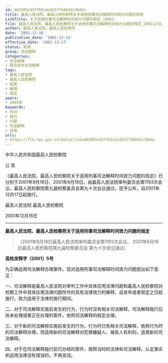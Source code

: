 ```yaml
---
id: 402881e45ffb5c4c015ffb8b92c3044c
title: 最高人民法院、最高人民检察院关于适用刑事司法解释时间效力问题的规定
LinkTitle: 关于适用刑事司法解释时间效力问题的规定（2001）
file: 最高人民法院、最高人民检察院关于适用刑事司法解释时间效力问题的规定_20011216_402881e45ffb5c4c015ffb8b92c3044c.docx
author: 最高人民法院、最高人民检察院
date: '2001-12-16'
publication_date: '2001-12-16'
effective_date: '2001-12-17'
status: 有效
group: 司法解释
categories:
- 司法解释
- 联合发布司法解释
tags:
- 最高人民法院
- 最高人民检察院
- 有效
- 解释
- 规定
years:
- 2001年
keywords:
- 时间
- 效力
- 问题
- 司法解释
- 适用
urls:
- https://flk.npc.gov.cn/detail?id=402881e45ffb5c4c015ffb8b92c3044c
---
```


中华人民共和国最高人民检察院

公 告

《最高人民法院、最高人民检察院关于适用刑事司法解释时间效力问题的规定》已分别于2001年9月18日、2001年6月18日，由最高人民法院审判委员会第1193次会议，最高人民检察院第九届检察委员会第九十次会议通过，现予公布，自2001年12月17日起施行。

最高人民法院 最高人民检察院

2001年12月16日

---

**最高人民法院、最高人民检察院关于适用刑事司法解释时间效力问题的规定**

> （2001年9月18日最高人民法院审判委员会第1193次会议、
> 2001年6月18日最高人民检察院第九届检察委员会
> 第九十次会议通过）

**高检发释字〔2001〕5号**

为正确适用司法解释办理案件，现对适用刑事司法解释时间效力问题提出如下意见：

一、司法解释是最高人民法院对审判工作中具体应用法律问题和最高人民检察院对检察工作中具体应用法律问题所作的具有法律效力的解释，自发布或者规定之日起施行，效力适用于法律的施行期间。

二、对于司法解释实施前发生的行为，行为时没有相关司法解释，司法解释施行后尚未处理或者正在处理的案件，依照司法解释的规定办理。

三、对于新的司法解释实施前发生的行为，行为时已有相关司法解释，依照行为时的司法解释办理，但适用新的司法解释对犯罪嫌疑人、被告人有利的，适用新的司法解释。

四、对于在司法解释施行前已办结的案件，按照当时的法律和司法解释，认定事实和适用法律没有错误的，不再变动。
